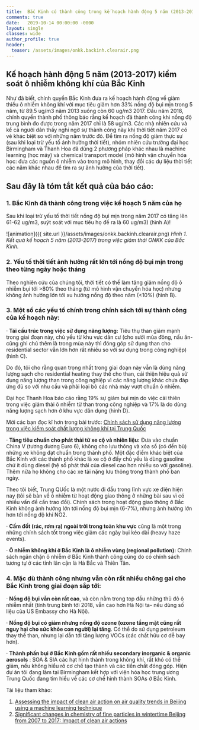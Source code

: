 ```yaml
---
title:  Bắc Kinh có thành công trong kế hoạch hành động 5 năm (2013-2017) kiểm soát ô nhiễm không khí?
comments: true
date:   2019-10-14 00:00:00 -0000
layout: single
classes: wide
author_profile: true
header:
  teaser: /assets/images/onkk.backinh.clearair.png
---
```


## Kế hoạch hành động 5 năm (2013-2017) kiểm soát ô nhiễm không khí của Bắc Kinh

Như đã biết, chính quyền Bắc Kinh đưa ra kế hoạch hành động về giảm thiểu ô nhiễm không khí với mục tiêu giảm hơn 33% nồng độ bụi mịn trong 5 năm, từ 89.5 ug/m3 năm 2013 xuống còn 60 ug/m3 2017. 
Đầu năm 2018, chính quyền thành phố thông báo rằng kế hoạch đã thành công khi nồng độ trung bình đo được trong năm 2017 chỉ là 58 ug/m3. 
Các nhà nhiên cứu và kể cả người dân thấy nghi ngờ sự thành công này khi thời tiết năm 2017 có vẻ khác biệt so với những năm trước đó.
Để tìm ra nồng độ giảm thực sự (sau khi loại trừ yếu tố ảnh hưởng thời tiết), nhóm nhiên cứu trường đại học Birmingham và Thanh Hoa đã dùng 2 phương pháp khác nhau là machine learning (học máy) và 
chemical transport model (mô hình vận chuyển hóa học: đưa các nguồn ô nhiễm vào trong mô hình, thay đổi các dự liệu thời tiết các năm khác nhau để tìm ra sự ảnh hưởng của thời tiết). 

## Sau đây là tóm tắt kết quả của báo cáo:

### 1. Bắc Kinh đã thành công trong việc kế hoạch 5 năm của họ 

Sau khi loại trừ yếu tố thời tiết nồng độ bụi mịn trong năm 2017 có tăng lên 61-62 ug/m3, suýt soát với mục tiêu họ đề ra là 60 ug/m3) (hình A)!

![animation]({{ site.url }}/assets/images/onkk.backinh.clearair.png) 
*Hình 1. Kết quả kế hoạch 5 năm (2013-2017) trong việc giảm thải ONKK của Bắc Kinh.*

### 2. Yếu tố thời tiết ảnh hưởng rất lớn tới nồng độ bụi mịn trong theo từng ngày hoặc tháng 

Theo nghiên cứu của chúng tôi, thời tiết có thể làm tăng giảm nồng độ ô nhiễm  bụi tới >80%  theo tháng (từ mô hình vận chuyển hóa học) nhưng không ảnh hưởng lớn tới xu hướng nồng độ theo năm (<10%) (hình B).

### 3. Một số các yếu tố chính trong chính sách tới sự thành công của kế hoạch này:

· **Tái cấu trúc trong việc sử dụng năng lượng:** Tiêu thụ than giảm mạnh trong giai đoạn này, chủ yếu từ khu vực dân cư (cho sưởi mùa đông, nấu ăn- cũng ghi chú thêm là trong mùa này thì đóng góp sử dụng than cho residential sector vẫn lớn hơn rất nhiều so với sư dụng trong công nghiệp) (hình C). 

Do đó, tôi cho rằng quan trọng nhất trong giai đoạn này vẫn là dùng năng lượng sạch cho residential heating thay thế cho than, cải thiện hiệu quả sử dụng năng lượng than trong công nghiệp vì các năng lượng khác chưa đáp ứng đủ so với nhu cầu và phải loại bỏ các nhà máy vượt chuẩn ô nhiễm. 

Đại học Thanh Hoa báo cáo rằng 19% sự giảm bụi mịn do việc cải thiên trong việc giảm thải ô nhiễm từ than trong công nghiệp và 17% là do dùng năng lượng sạch hơn ở khu vực dân dụng (hình D). 

Mời các bạn đọc kĩ hơn trong bài trước: [Chính sách sử dụng năng lượng trong việc kiểm soát chất lượng không khí tại Trung Quốc](https://tuanvvu.github.io/onkk/2019-10-13-onkk-china-energy/)

· **Tăng tiêu chuẩn cho phát thải từ xe cộ và nhiên liệu:** Đưa vào chuẩn China V (tương đương Euro 6), không cho lưu thông và xóa sổ (có đền bù) những xe không đạt chuẩn trong thành phố. 
Một đặc điểm khác biệt của Bắc Kinh với các thành phố khác là xe cộ ở đấy chủ yếu là dùng gasoline chứ ít dùng diesel (hệ số phát thải của diesel cao hơn nhiều so với gasoline). Thêm nữa họ không cho các xe tải nặng lưu thông trong thành phố ban ngày. 

Theo tôi biết, Trung QUốc là một nước đi đầu trong lĩnh vực xe điện hiện nay (tôi sẽ bàn về ô nhiễm từ hoạt động giao thông ở những bài sau vì có nhiều vấn đề cần trao đổi). 
Chính sách trong hoạt động giao thông ở Bắc Kinh không ảnh hướng lớn tới nồng độ bụi mịn (6-7%), nhưng ảnh hưởng lớn hơn tới nồng độ khí NO2.

· **Cấm đốt (rác, rơm rạ) ngoài trời trong toàn khu vực** cũng là một trong những chính sách tốt trong việc giảm các ngày bụi kéo dài (heavy haze events).

· **Ô nhiễm không khí ở Bắc Kinh là ô nhiễm vùng (regional pollution):** Chính sách ngăn chặn ô nhiễm ở Bắc Kinh thành công cũng do có chính sách tương tự ở các tỉnh lân cận là Hà Bắc và Thiên Tân.


### 4. Mặc dù thành công nhưng vẫn còn rất nhiều chông gai cho Bắc Kinh trong giai đoạn sắp tới:

· **Nồng độ bụi vẫn còn rất cao**, và còn nằm trong top đầu những thủ đô ô nhiễm nhất (tính trung bình tới 2018, vẫn cao hơn Hà Nội ta- nếu dùng số liệu của US Embassy cho Hà Nội).

· **Nồng độ bụi có giảm nhưng nồng độ ozone (ozone tầng mặt cũng rất nguy hại cho sức khỏe con người) lại tăng**. Có thể do sử dụng petroleum thay thế than, nhưng lại dẫn tới tăng lượng VOCs (các chất hữu cơ dễ bay hơn).

· **Thành phần bụi ở Bắc Kinh gồm rất nhiều secondary inorganic & organic aerosols** : SOA & SIA các hạt hình thành trong không khí, rất khó có thể giảm, nếu không hiểu rõ cơ chế tạo thành và các tiền chất đóng góp. Hiện dự án tôi đang làm tại Birmingham kết hợp với viện hóa học trung ương Trung Quốc đang tìm hiểu về các cơ chế hình thành SOAs ở Bắc Kinh.

Tài liệu tham khảo:

1. [Assessing the impact of clean air action on air quality trends in Beijing using a machine learning technique](https://acp.copernicus.org/articles/19/11303/2019/)
2. [Significant changes in chemistry of fine particles in wintertime Beijing from 2007 to 2017: Impact of clean air actions](https://pubs.acs.org/doi/abs/10.1021/acs.est.9b04678)


